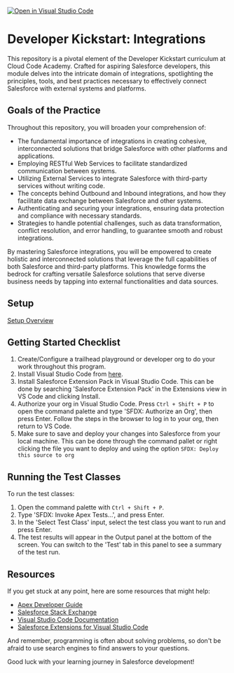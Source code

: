 [![Open in Visual Studio Code](https://classroom.github.com/assets/open-in-vscode-2e0aaae1b6195c2367325f4f02e2d04e9abb55f0b24a779b69b11b9e10269abc.svg)](https://classroom.github.com/online_ide?assignment_repo_id=19264647&assignment_repo_type=AssignmentRepo)
# Developer Kickstart: Integrations
This repository is a pivotal element of the Developer Kickstart curriculum at Cloud Code Academy. Crafted for aspiring Salesforce developers, this module delves into the intricate domain of integrations, spotlighting the principles, tools, and best practices necessary to effectively connect Salesforce with external systems and platforms.

## Goals of the Practice
Throughout this repository, you will broaden your comprehension of:

- The fundamental importance of integrations in creating cohesive, interconnected solutions that bridge Salesforce with other platforms and applications.
- Employing RESTful Web Services to facilitate standardized communication between systems.
- Utilizing External Services to integrate Salesforce with third-party services without writing code.
- The concepts behind Outbound and Inbound integrations, and how they facilitate data exchange between Salesforce and other systems.
- Authenticating and securing your integrations, ensuring data protection and compliance with necessary standards.
- Strategies to handle potential challenges, such as data transformation, conflict resolution, and error handling, to guarantee smooth and robust integrations.

By mastering Salesforce integrations, you will be empowered to create holistic and interconnected solutions that leverage the full capabilities of both Salesforce and third-party platforms. This knowledge forms the bedrock for crafting versatile Salesforce solutions that serve diverse business needs by tapping into external functionalities and data sources.

## Setup
[Setup Overview](https://learn.cloudcodeacademy.com/courses/salesforce-developer-kickstart-program/lectures/47317617)

## Getting Started Checklist
1. Create/Configure a trailhead playground or developer org to do your work throughout this program.
2. Install Visual Studio Code from [here](https://code.visualstudio.com/download).
3. Install Salesforce Extension Pack in Visual Studio Code. This can be done by searching 'Salesforce Extension Pack' in the Extensions view in VS Code and clicking Install.
4. Authorize your org in Visual Studio Code. Press `Ctrl + Shift + P` to open the command palette and type 'SFDX: Authorize an Org', then press Enter. Follow the steps in the browser to log in to your org, then return to VS Code.
5. Make sure to save and deploy your changes into Salesforce from your local machine. This can be done through the command pallet or right clicking the file you want to deploy and using the option `SFDX: Deploy this source to org`

## Running the Test Classes

To run the test classes:

1. Open the command palette with `Ctrl + Shift + P`.
2. Type 'SFDX: Invoke Apex Tests...', and press Enter.
3. In the 'Select Test Class' input, select the test class you want to run and press Enter.
4. The test results will appear in the Output panel at the bottom of the screen. You can switch to the 'Test' tab in this panel to see a summary of the test run.

## Resources

If you get stuck at any point, here are some resources that might help:

- [Apex Developer Guide](https://developer.salesforce.com/docs/atlas.en-us.apexcode.meta/apexcode/apex_dev_guide.htm)
- [Salesforce Stack Exchange](https://salesforce.stackexchange.com/)
- [Visual Studio Code Documentation](https://code.visualstudio.com/docs)
- [Salesforce Extensions for Visual Studio Code](https://developer.salesforce.com/tools/vscode/)

And remember, programming is often about solving problems, so don't be afraid to use search engines to find answers to your questions.

Good luck with your learning journey in Salesforce development!